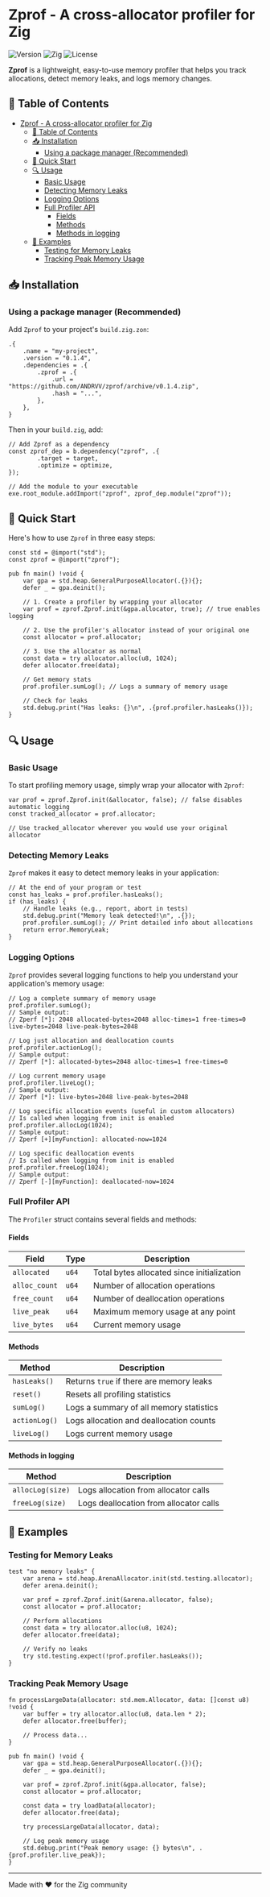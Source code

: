 # Zprof - A cross-allocator profiler for Zig

![Version](https://img.shields.io/badge/version-0.1.3-blue)
![Zig](https://img.shields.io/badge/zig-0.14.0-orange)
![License](https://img.shields.io/badge/license-MIT-green)

**Zprof** is a lightweight, easy-to-use memory profiler that helps you track allocations, detect memory leaks, and logs memory changes.

## 📖 Table of Contents

- [Zprof - A cross-allocator profiler for Zig](#Zprof---a-cross-allocator-profiler-for-zig)
  - [📖 Table of Contents](#-table-of-contents)
  - [📥 Installation](#-installation)
    - [Using a package manager (Recommended)](#using-a-package-manager-recommended)
  - [🚀 Quick Start](#-quick-start)
  - [🔍 Usage](#-usage)
    - [Basic Usage](#basic-usage)
    - [Detecting Memory Leaks](#detecting-memory-leaks)
    - [Logging Options](#logging-options)
    - [Full Profiler API](#full-profiler-api)
      - [Fields](#fields)
      - [Methods](#methods)
      - [Methods in logging](#methods-in-logging)
  - [📝 Examples](#-examples)
    - [Testing for Memory Leaks](#testing-for-memory-leaks)
    - [Tracking Peak Memory Usage](#tracking-peak-memory-usage)

## 📥 Installation

### Using a package manager (Recommended)

Add `Zprof` to your project's `build.zig.zon`:

```zig
.{
    .name = "my-project",
    .version = "0.1.4",
    .dependencies = .{
        .zprof = .{
            .url = "https://github.com/ANDRVV/zprof/archive/v0.1.4.zip",
            .hash = "...",
        },
    },
}
```

Then in your `build.zig`, add:

```zig
// Add Zprof as a dependency
const zprof_dep = b.dependency("zprof", .{
        .target = target,
        .optimize = optimize,
});

// Add the module to your executable
exe.root_module.addImport("zprof", zprof_dep.module("zprof"));
```

## 🚀 Quick Start

Here's how to use `Zprof` in three easy steps:

```zig
const std = @import("std");
const zprof = @import("zprof");

pub fn main() !void {
    var gpa = std.heap.GeneralPurposeAllocator(.{}){};
    defer _ = gpa.deinit();
    
    // 1. Create a profiler by wrapping your allocator
    var prof = zprof.Zprof.init(&gpa.allocator, true); // true enables logging
    
    // 2. Use the profiler's allocator instead of your original one
    const allocator = prof.allocator;
    
    // 3. Use the allocator as normal
    const data = try allocator.alloc(u8, 1024);
    defer allocator.free(data);
    
    // Get memory stats
    prof.profiler.sumLog(); // Logs a summary of memory usage
    
    // Check for leaks
    std.debug.print("Has leaks: {}\n", .{prof.profiler.hasLeaks()});
}
```

## 🔍 Usage

### Basic Usage

To start profiling memory usage, simply wrap your allocator with `Zprof`:

```zig
var prof = zprof.Zprof.init(&allocator, false); // false disables automatic logging
const tracked_allocator = prof.allocator;

// Use tracked_allocator wherever you would use your original allocator
```

### Detecting Memory Leaks

`Zprof` makes it easy to detect memory leaks in your application:

```zig
// At the end of your program or test
const has_leaks = prof.profiler.hasLeaks();
if (has_leaks) {
    // Handle leaks (e.g., report, abort in tests)
    std.debug.print("Memory leak detected!\n", .{});
    prof.profiler.sumLog(); // Print detailed info about allocations
    return error.MemoryLeak;
}
```

### Logging Options

`Zprof` provides several logging functions to help you understand your application's memory usage:

```zig
// Log a complete summary of memory usage
prof.profiler.sumLog();
// Sample output:
// Zperf [*]: 2048 allocated-bytes=2048 alloc-times=1 free-times=0 live-bytes=2048 live-peak-bytes=2048

// Log just allocation and deallocation counts
prof.profiler.actionLog();
// Sample output:
// Zperf [*]: allocated-bytes=2048 alloc-times=1 free-times=0

// Log current memory usage
prof.profiler.liveLog();
// Sample output:
// Zperf [*]: live-bytes=2048 live-peak-bytes=2048

// Log specific allocation events (useful in custom allocators)
// Is called when logging from init is enabled
prof.profiler.allocLog(1024);
// Sample output:
// Zperf [+][myFunction]: allocated-now=1024

// Log specific deallocation events
// Is called when logging from init is enabled
prof.profiler.freeLog(1024);
// Sample output:
// Zperf [-][myFunction]: deallocated-now=1024
```

### Full Profiler API

The `Profiler` struct contains several fields and methods:

#### Fields

| Field | Type | Description |
|-------|------|-------------|
| `allocated` | `u64` | Total bytes allocated since initialization |
| `alloc_count` | `u64` | Number of allocation operations |
| `free_count` | `u64` | Number of deallocation operations |
| `live_peak` | `u64` | Maximum memory usage at any point |
| `live_bytes` | `u64` | Current memory usage |

#### Methods

| Method | Description |
|--------|-------------|
| `hasLeaks()` | Returns `true` if there are memory leaks |
| `reset()` | Resets all profiling statistics |
| `sumLog()` | Logs a summary of all memory statistics |
| `actionLog()` | Logs allocation and deallocation counts |
| `liveLog()` | Logs current memory usage |

#### Methods in logging

| Method | Description |
|--------|-------------|
| `allocLog(size)` | Logs allocation from allocator calls |
| `freeLog(size)` | Logs deallocation from allocator calls |

## 📝 Examples

### Testing for Memory Leaks

```zig
test "no memory leaks" {
    var arena = std.heap.ArenaAllocator.init(std.testing.allocator);
    defer arena.deinit();
    
    var prof = zprof.Zprof.init(&arena.allocator, false);
    const allocator = prof.allocator;
    
    // Perform allocations
    const data = try allocator.alloc(u8, 1024);
    defer allocator.free(data);
    
    // Verify no leaks
    try std.testing.expect(!prof.profiler.hasLeaks());
}
```

### Tracking Peak Memory Usage

```zig
fn processLargeData(allocator: std.mem.Allocator, data: []const u8) !void {
    var buffer = try allocator.alloc(u8, data.len * 2);
    defer allocator.free(buffer);
    
    // Process data...
}

pub fn main() !void {
    var gpa = std.heap.GeneralPurposeAllocator(.{}){};
    defer _ = gpa.deinit();
    
    var prof = zprof.Zprof.init(&gpa.allocator, false);
    const allocator = prof.allocator;
    
    const data = try loadData(allocator);
    defer allocator.free(data);
    
    try processLargeData(allocator, data);
    
    // Log peak memory usage
    std.debug.print("Peak memory usage: {} bytes\n", .{prof.profiler.live_peak});
}
```

---

Made with ❤️ for the Zig community
